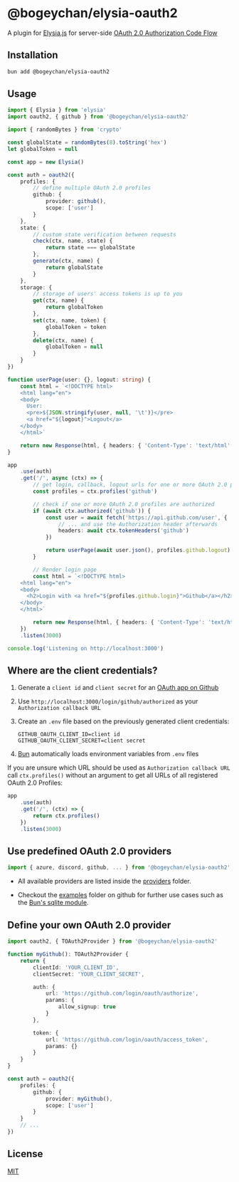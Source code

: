 # @bogeychan/elysia-oauth2

A plugin for [Elysia.js](https://elysiajs.com) for server-side [OAuth 2.0 Authorization Code Flow](https://www.oauth.com/oauth2-servers/server-side-apps/authorization-code)

## Installation

```bash
bun add @bogeychan/elysia-oauth2
```

## Usage

```ts
import { Elysia } from 'elysia'
import oauth2, { github } from '@bogeychan/elysia-oauth2'

import { randomBytes } from 'crypto'

const globalState = randomBytes(8).toString('hex')
let globalToken = null

const app = new Elysia()

const auth = oauth2({
	profiles: {
		// define multiple OAuth 2.0 profiles
		github: {
			provider: github(),
			scope: ['user']
		}
	},
	state: {
		// custom state verification between requests
		check(ctx, name, state) {
			return state === globalState
		},
		generate(ctx, name) {
			return globalState
		}
	},
	storage: {
		// storage of users' access tokens is up to you
		get(ctx, name) {
			return globalToken
		},
		set(ctx, name, token) {
			globalToken = token
		},
		delete(ctx, name) {
			globalToken = null
		}
	}
})

function userPage(user: {}, logout: string) {
	const html = `<!DOCTYPE html>
    <html lang="en">
    <body>
      User:
      <pre>${JSON.stringify(user, null, '\t')}</pre>
      <a href="${logout}">Logout</a>
    </body>
    </html>`

	return new Response(html, { headers: { 'Content-Type': 'text/html' } })
}

app
	.use(auth)
	.get('/', async (ctx) => {
		// get login, callback, logout urls for one or more OAuth 2.0 profiles
		const profiles = ctx.profiles('github')

		// check if one or more OAuth 2.0 profiles are authorized
		if (await ctx.authorized('github')) {
			const user = await fetch('https://api.github.com/user', {
				// ... and use the Authorization header afterwards
				headers: await ctx.tokenHeaders('github')
			})

			return userPage(await user.json(), profiles.github.logout)
		}

		// Render login page
		const html = `<!DOCTYPE html>
    <html lang="en">
    <body>
      <h2>Login with <a href="${profiles.github.login}">Github</a></h2>
    </body>
    </html>`

		return new Response(html, { headers: { 'Content-Type': 'text/html' } })
	})
	.listen(3000)

console.log('Listening on http://localhost:3000')
```

## Where are the client credentials?

1. Generate a `client id` and `client secret` for an [OAuth app on Github](https://docs.github.com/en/developers/apps/building-oauth-apps/creating-an-oauth-app)
2. Use `http://localhost:3000/login/github/authorized` as your `Authorization callback URL`
3. Create an `.env` file based on the previously generated client credentials:

   ```env
   GITHUB_OAUTH_CLIENT_ID=client id
   GITHUB_OAUTH_CLIENT_SECRET=client secret
   ```

4. [Bun](https://bun.sh/docs/runtime/env) automatically loads environment variables from `.env` files

If you are unsure which URL should be used as `Authorization callback URL` call `ctx.profiles()` without an argument to get all URLs of all registered OAuth 2.0 Profiles:

```ts
app
	.use(auth)
	.get('/', (ctx) => {
		return ctx.profiles()
	})
	.listen(3000)
```

## Use predefined OAuth 2.0 providers

```ts
import { azure, discord, github, ... } from '@bogeychan/elysia-oauth2';
```

- All available providers are listed inside the [providers](./src/providers) folder.

- Checkout the [examples](./examples) folder on github for further use cases such as the [Bun's sqlite module](https://bun.sh/docs/api/sqlite).

## Define your own OAuth 2.0 provider

```ts
import oauth2, { TOAuth2Provider } from '@bogeychan/elysia-oauth2'

function myGithub(): TOAuth2Provider {
	return {
		clientId: 'YOUR_CLIENT_ID',
		clientSecret: 'YOUR_CLIENT_SECRET',

		auth: {
			url: 'https://github.com/login/oauth/authorize',
			params: {
				allow_signup: true
			}
		},

		token: {
			url: 'https://github.com/login/oauth/access_token',
			params: {}
		}
	}
}

const auth = oauth2({
	profiles: {
		github: {
			provider: myGithub(),
			scope: ['user']
		}
	}
	// ...
})
```

## License

[MIT](LICENSE)
